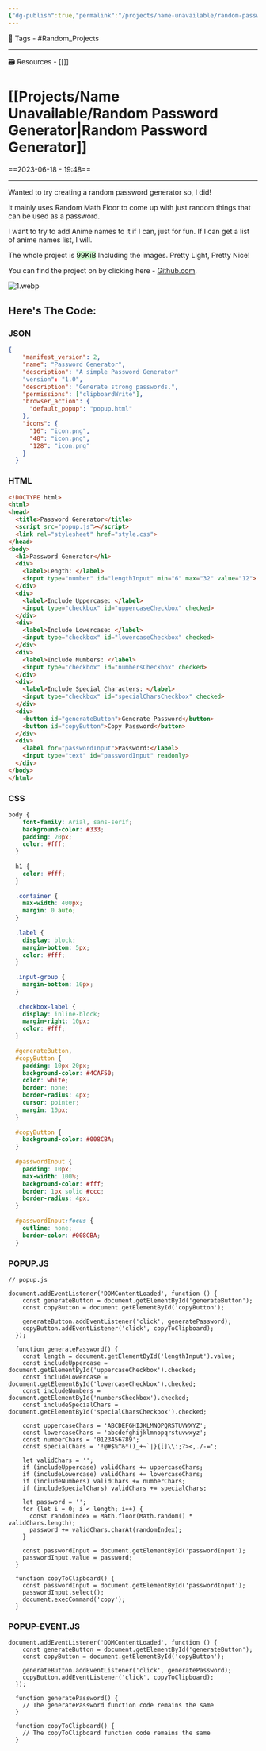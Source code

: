 ```yaml
---
{"dg-publish":true,"permalink":"/projects/name-unavailable/random-password-generator/","dgPassFrontmatter":true,"noteIcon":"1","created":"2023-11-14T21:08:36.733+05:30","updated":"2023-12-12T00:56:36.383+05:30"}
---
```


🧶 Tags - #Random_Projects 

---
🗃 Resources - [[]]

# [[Projects/Name Unavailable/Random Password Generator\|Random Password Generator]]
==2023-06-18 - 19:48==

---
Wanted to try creating a random password generator so, I did!

It mainly uses Random Math Floor to come up with just random things that can be used as a password.

I want to try to add Anime names to it if I can, just for fun. If I can get a list of anime names list, I will.

The whole project is <mark style="background: #BBFABBA6;">99KiB</mark> Including the images. Pretty Light, Pretty Nice!

You can find the project on by clicking here - [Github.com](https://github.com/ooexiaoo/Password-Generator-Extension).

![1.webp](/img/user/1.webp)

## Here's The Code:
### JSON
```JSON
{
    "manifest_version": 2,
    "name": "Password Generator",
    "description": "A simple Password Generator"
    "version": "1.0",
    "description": "Generate strong passwords.",
    "permissions": ["clipboardWrite"],
    "browser_action": {
      "default_popup": "popup.html"
    },
    "icons": {
      "16": "icon.png",
      "48": "icon.png",
      "128": "icon.png"
    }
  }
```
### HTML
```HTML
<!DOCTYPE html>
<html>
<head>
  <title>Password Generator</title>
  <script src="popup.js"></script>
  <link rel="stylesheet" href="style.css">
</head>
<body>
  <h1>Password Generator</h1>
  <div>
    <label>Length: </label>
    <input type="number" id="lengthInput" min="6" max="32" value="12">
  </div>
  <div>
    <label>Include Uppercase: </label>
    <input type="checkbox" id="uppercaseCheckbox" checked>
  </div>
  <div>
    <label>Include Lowercase: </label>
    <input type="checkbox" id="lowercaseCheckbox" checked>
  </div>
  <div>
    <label>Include Numbers: </label>
    <input type="checkbox" id="numbersCheckbox" checked>
  </div>
  <div>
    <label>Include Special Characters: </label>
    <input type="checkbox" id="specialCharsCheckbox" checked>
  </div>
  <div>
    <button id="generateButton">Generate Password</button>
    <button id="copyButton">Copy Password</button>
  </div>
  <div>
    <label for="passwordInput">Password:</label>
    <input type="text" id="passwordInput" readonly>
  </div>
</body>
</html>
```

### CSS
```CSS
body {
    font-family: Arial, sans-serif;
    background-color: #333;
    padding: 20px;
    color: #fff;
  }
  
  h1 {
    color: #fff;
  }
  
  .container {
    max-width: 400px;
    margin: 0 auto;
  }
  
  .label {
    display: block;
    margin-bottom: 5px;
    color: #fff;
  }
  
  .input-group {
    margin-bottom: 10px;
  }
  
  .checkbox-label {
    display: inline-block;
    margin-right: 10px;
    color: #fff;
  }
  
  #generateButton,
  #copyButton {
    padding: 10px 20px;
    background-color: #4CAF50;
    color: white;
    border: none;
    border-radius: 4px;
    cursor: pointer;
    margin: 10px;
  }
  
  #copyButton {
    background-color: #008CBA;
  }
  
  #passwordInput {
    padding: 10px;
    max-width: 100%;
    background-color: #fff;
    border: 1px solid #ccc;
    border-radius: 4px;
  }
  
  #passwordInput:focus {
    outline: none;
    border-color: #008CBA;
  }
```

### POPUP.JS
```JS
// popup.js

document.addEventListener('DOMContentLoaded', function () {
    const generateButton = document.getElementById('generateButton');
    const copyButton = document.getElementById('copyButton');
  
    generateButton.addEventListener('click', generatePassword);
    copyButton.addEventListener('click', copyToClipboard);
  });
  
  function generatePassword() {
    const length = document.getElementById('lengthInput').value;
    const includeUppercase = document.getElementById('uppercaseCheckbox').checked;
    const includeLowercase = document.getElementById('lowercaseCheckbox').checked;
    const includeNumbers = document.getElementById('numbersCheckbox').checked;
    const includeSpecialChars = document.getElementById('specialCharsCheckbox').checked;
  
    const uppercaseChars = 'ABCDEFGHIJKLMNOPQRSTUVWXYZ';
    const lowercaseChars = 'abcdefghijklmnopqrstuvwxyz';
    const numberChars = '0123456789';
    const specialChars = '!@#$%^&*()_+~`|}{[]\\:;?><,./-=';
  
    let validChars = '';
    if (includeUppercase) validChars += uppercaseChars;
    if (includeLowercase) validChars += lowercaseChars;
    if (includeNumbers) validChars += numberChars;
    if (includeSpecialChars) validChars += specialChars;
  
    let password = '';
    for (let i = 0; i < length; i++) {
      const randomIndex = Math.floor(Math.random() * validChars.length);
      password += validChars.charAt(randomIndex);
    }
  
    const passwordInput = document.getElementById('passwordInput');
    passwordInput.value = password;
  }
  
  function copyToClipboard() {
    const passwordInput = document.getElementById('passwordInput');
    passwordInput.select();
    document.execCommand('copy');
  }
```

### POPUP-EVENT.JS
```JS
document.addEventListener('DOMContentLoaded', function () {
    const generateButton = document.getElementById('generateButton');
    const copyButton = document.getElementById('copyButton');
  
    generateButton.addEventListener('click', generatePassword);
    copyButton.addEventListener('click', copyToClipboard);
  });
  
  function generatePassword() {
    // The generatePassword function code remains the same
  }
  
  function copyToClipboard() {
    // The copyToClipboard function code remains the same
  }
```